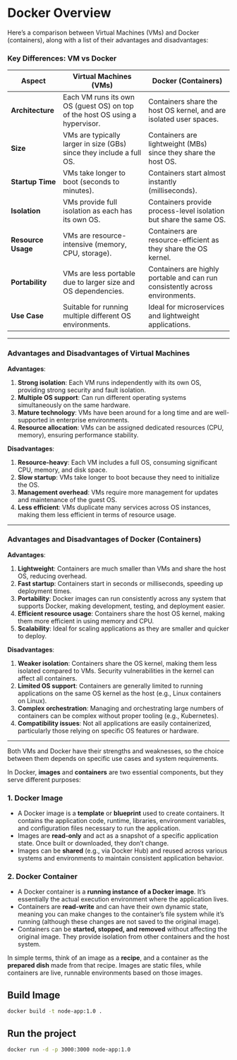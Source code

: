 # Docker Overview

Here’s a comparison between Virtual Machines (VMs) and Docker (containers), along with a list of their advantages and disadvantages:

### **Key Differences: VM vs Docker**

| **Aspect**         | **Virtual Machines (VMs)**                                                   | **Docker (Containers)**                                                      |
| ------------------ | ---------------------------------------------------------------------------- | ---------------------------------------------------------------------------- |
| **Architecture**   | Each VM runs its own OS (guest OS) on top of the host OS using a hypervisor. | Containers share the host OS kernel, and are isolated user spaces.           |
| **Size**           | VMs are typically larger in size (GBs) since they include a full OS.         | Containers are lightweight (MBs) since they share the host OS.               |
| **Startup Time**   | VMs take longer to boot (seconds to minutes).                                | Containers start almost instantly (milliseconds).                            |
| **Isolation**      | VMs provide full isolation as each has its own OS.                           | Containers provide process-level isolation but share the same OS.            |
| **Resource Usage** | VMs are resource-intensive (memory, CPU, storage).                           | Containers are resource-efficient as they share the OS kernel.               |
| **Portability**    | VMs are less portable due to larger size and OS dependencies.                | Containers are highly portable and can run consistently across environments. |
| **Use Case**       | Suitable for running multiple different OS environments.                     | Ideal for microservices and lightweight applications.                        |

---

### **Advantages and Disadvantages of Virtual Machines**

**Advantages**:

1. **Strong isolation**: Each VM runs independently with its own OS, providing strong security and fault isolation.
2. **Multiple OS support**: Can run different operating systems simultaneously on the same hardware.
3. **Mature technology**: VMs have been around for a long time and are well-supported in enterprise environments.
4. **Resource allocation**: VMs can be assigned dedicated resources (CPU, memory), ensuring performance stability.

**Disadvantages**:

1. **Resource-heavy**: Each VM includes a full OS, consuming significant CPU, memory, and disk space.
2. **Slow startup**: VMs take longer to boot because they need to initialize the OS.
3. **Management overhead**: VMs require more management for updates and maintenance of the guest OS.
4. **Less efficient**: VMs duplicate many services across OS instances, making them less efficient in terms of resource usage.

---

### **Advantages and Disadvantages of Docker (Containers)**

**Advantages**:

1. **Lightweight**: Containers are much smaller than VMs and share the host OS, reducing overhead.
2. **Fast startup**: Containers start in seconds or milliseconds, speeding up deployment times.
3. **Portability**: Docker images can run consistently across any system that supports Docker, making development, testing, and deployment easier.
4. **Efficient resource usage**: Containers share the host OS kernel, making them more efficient in using memory and CPU.
5. **Scalability**: Ideal for scaling applications as they are smaller and quicker to deploy.

**Disadvantages**:

1. **Weaker isolation**: Containers share the OS kernel, making them less isolated compared to VMs. Security vulnerabilities in the kernel can affect all containers.
2. **Limited OS support**: Containers are generally limited to running applications on the same OS kernel as the host (e.g., Linux containers on Linux).
3. **Complex orchestration**: Managing and orchestrating large numbers of containers can be complex without proper tooling (e.g., Kubernetes).
4. **Compatibility issues**: Not all applications are easily containerized, particularly those relying on specific OS features or hardware.

---

Both VMs and Docker have their strengths and weaknesses, so the choice between them depends on specific use cases and system requirements.

In Docker, **images** and **containers** are two essential components, but they serve different purposes:

### 1. **Docker Image**

- A Docker image is a **template** or **blueprint** used to create containers. It contains the application code, runtime, libraries, environment variables, and configuration files necessary to run the application.
- Images are **read-only** and act as a snapshot of a specific application state. Once built or downloaded, they don’t change.
- Images can be **shared** (e.g., via Docker Hub) and reused across various systems and environments to maintain consistent application behavior.

### 2. **Docker Container**

- A Docker container is a **running instance of a Docker image**. It’s essentially the actual execution environment where the application lives.
- Containers are **read-write** and can have their own dynamic state, meaning you can make changes to the container’s file system while it’s running (although these changes are not saved to the original image).
- Containers can be **started, stopped, and removed** without affecting the original image. They provide isolation from other containers and the host system.

In simple terms, think of an image as a **recipe**, and a container as the **prepared dish** made from that recipe. Images are static files, while containers are live, runnable environments based on those images.

## Build Image

```bash
docker build -t node-app:1.0 .
```

## Run the project

```bash
docker run -d -p 3000:3000 node-app:1.0
```
